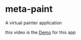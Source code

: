 # meta-paint
A virtual painter application 

this video is the [Demo](https://www.linkedin.com/posts/oussama-aouini_internship-computervision-opencv-activity-6903455437727821824-wRRb?utm_source=share&utm_medium=member_desktop) for this app 

